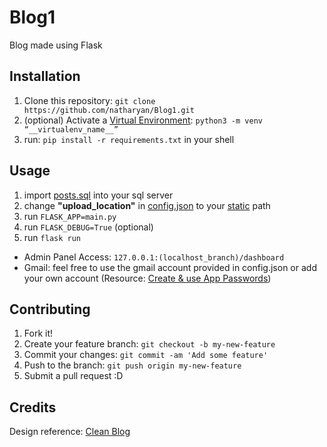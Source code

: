 # Blog1

Blog made using Flask

## Installation

1. Clone this repository: `git clone https://github.com/natharyan/Blog1.git`
2. (optional) Activate a [Virtual Environment](https://startbootstrap.com/theme/clean-blog): `python3 -m venv “__virtualenv_name__”`
3. run: `pip install -r requirements.txt` in your shell

## Usage

1. import [posts.sql](posts.sql) into your sql server
2. change **"upload_location"** in [config.json](config.json) to your [static](static) path
3. run `FLASK_APP=main.py`
4. run `FLASK_DEBUG=True` (optional)
5. run `flask run`
* Admin Panel Access: `127.0.0.1:(localhost_branch)/dashboard`
* Gmail: feel free to use the gmail account provided in config.json or add your own account (Resource: [Create & use App Passwords](https://support.google.com/mail/answer/185833?hl=en))

## Contributing

1. Fork it!
2. Create your feature branch: `git checkout -b my-new-feature`
3. Commit your changes: `git commit -am 'Add some feature'`
4. Push to the branch: `git push origin my-new-feature`
5. Submit a pull request :D

## Credits

Design reference: <a href="https://startbootstrap.com/theme/clean-blog" target="_blank">Clean Blog</a>